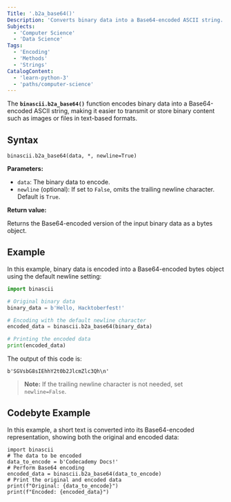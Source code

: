 ```yaml
---
Title: '.b2a_base64()'
Description: 'Converts binary data into a Base64-encoded ASCII string.'
Subjects:
  - 'Computer Science'
  - 'Data Science'
Tags:
  - 'Encoding'
  - 'Methods'
  - 'Strings'
CatalogContent:
  - 'learn-python-3'
  - 'paths/computer-science'
---
```


The **`binascii.b2a_base64()`** function encodes binary data into a Base64-encoded ASCII string, making it easier to transmit or store binary content such as images or files in text-based formats.

## Syntax

```pseudo
binascii.b2a_base64(data, *, newline=True)
```

**Parameters:**

- `data`: The binary data to encode.
- `newline` (optional): If set to `False`, omits the trailing newline character. Default is `True`.

**Return value:**

Returns the Base64-encoded version of the input binary data as a bytes object.

## Example

In this example, binary data is encoded into a Base64-encoded bytes object using the default newline setting:

```py
import binascii

# Original binary data
binary_data = b'Hello, Hacktoberfest!'

# Encoding with the default newline character
encoded_data = binascii.b2a_base64(binary_data)

# Printing the encoded data
print(encoded_data)
```

The output of this code is:

```shell
b'SGVsbG8sIEhhY2t0b2JlcmZlc3Qh\n'
```

> **Note:** If the trailing newline character is not needed, set `newline=False`.


## Codebyte Example

In this example, a short text is converted into its Base64-encoded representation, showing both the original and encoded data:

```codebyte/python
import binascii
# The data to be encoded
data_to_encode = b'Codecademy Docs!'
# Perform Base64 encoding
encoded_data = binascii.b2a_base64(data_to_encode)
# Print the original and encoded data
print(f"Original: {data_to_encode}")
print(f"Encoded: {encoded_data}")
```
